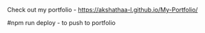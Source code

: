 Check out my portfolio - https://akshathaa-l.github.io/My-Portfolio/

#npm run deploy - to push to portfolio
